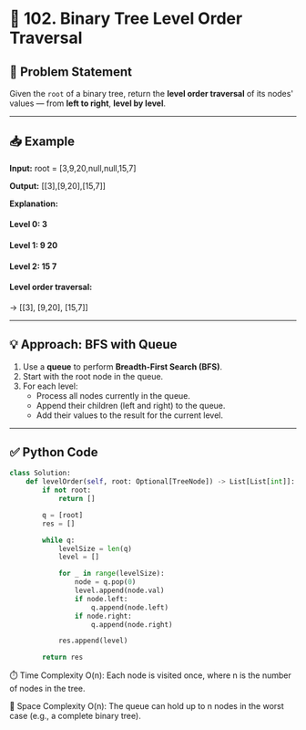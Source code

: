 # 🌳 102. Binary Tree Level Order Traversal

## 📝 Problem Statement

Given the `root` of a binary tree, return the **level order traversal** of its nodes' values — from **left to right**, **level by level**.

---

## 📥 Example

**Input:**
root = [3,9,20,null,null,15,7]

**Output:**
[[3],[9,20],[15,7]]

**Explanation:**
#### Level 0: 3

#### Level 1: 9 20

#### Level 2: 15 7

#### Level order traversal:
→ [[3], [9,20], [15,7]]

---

## 💡 Approach: BFS with Queue

1. Use a **queue** to perform **Breadth-First Search (BFS)**.
2. Start with the root node in the queue.
3. For each level:
   - Process all nodes currently in the queue.
   - Append their children (left and right) to the queue.
   - Add their values to the result for the current level.

---

## ✅ Python Code

```python
class Solution:
    def levelOrder(self, root: Optional[TreeNode]) -> List[List[int]]:
        if not root:
            return []

        q = [root]
        res = []

        while q:
            levelSize = len(q)
            level = []

            for _ in range(levelSize):
                node = q.pop(0)
                level.append(node.val)
                if node.left:
                    q.append(node.left)
                if node.right:
                    q.append(node.right)

            res.append(level)

        return res
```
⏱️ Time Complexity
O(n): Each node is visited once, where n is the number of nodes in the tree.

💾 Space Complexity
O(n): The queue can hold up to n nodes in the worst case (e.g., a complete binary tree).
